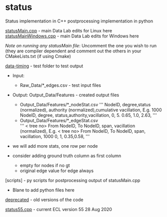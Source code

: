 # status
Status implementation in C++
postprocessing implementation in python 

[statusMain.cpp](statusMainLinux.cpp) - main Data Lab edits for Linux here 
[statusMainWindows.cpp](statusMainWindows.cpp) - main Data Lab edits for Windows here

*Note on running any statusMain file*: Uncomment the one you wish to run (they are compiler dependent and comment out the others in your CMakeLists.txt (if using Cmake)

[data-timing](https://git.txstate.edu/DataLab/data-timing)  - test folder to test output 
  * Input: 
    * Raw_Data/*_edges.csv - test input files
  * Output: Output_Data/Features - created output files 
    * Output_Data/Features/*_nodeStat.csv 
'''
<tree no> NodeID, degree,status (normalized), authority (normalized),cumulative vacillation,
 E.g. 
1000 NodeID, degree, status,authority,vacillation,
0, 5. 0.65, 1.0, 2.63,
'''
	* Output_Data/Features/*_edgeStat.csv  
'''	
< tree no> From NodeID, To NodeID, span, vacillation (normalized),
E.g. 
< tree no> From NodeID, To NodeID, span, vacillation,
1000 0, 1, 0.35,0.58,
'''

* we will add more stats, one row per node
* consider adding ground truth column as first column
  * empty for nodes if no gt
  * original edge value for edge always 
  
[scripts] - py scripts for postprocessing output of statusMain.cpp 
  * Blane to add python files here 
  
[deprecated](deprecated) - old versions of the code

[status55.cpp](status55.cpp) - current ECL version 55  28 Aug 2020

